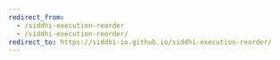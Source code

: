 ```yaml
---
redirect_from:
  - /siddhi-execution-reorder
  - /siddhi-execution-reorder/
redirect_to: https://siddhi-io.github.io/siddhi-execution-reorder/
---
```

